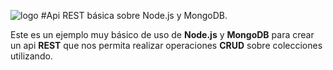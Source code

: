 ![logo](https://raw.github.com/1N0T/images/master/global/1N0T.png)
#Api REST básica sobre Node.js y MongoDB.

Este es un ejemplo muy básico de uso de **Node.js** y **MongoDB** para crear un api **REST** que nos permita realizar 
operaciones **CRUD** sobre colecciones utilizando.
